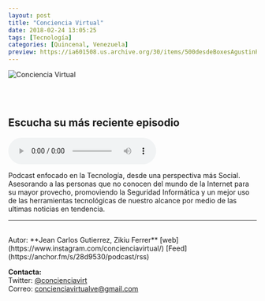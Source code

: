 ```yaml
---
layout: post
title: "Conciencia Virtual"
date: 2018-02-24 13:05:25
tags: [Tecnología]
categories: [Quincenal, Venezuela]
preview: https://ia601508.us.archive.org/30/items/500desdeBoxesAgustinPalmeiro/300concienciaVirtual-ConcienciaVirtual.png
---
```


![Conciencia Virtual](https://ia601508.us.archive.org/30/items/500desdeBoxesAgustinPalmeiro/500concienciaVirtual-ConcienciaVirtual.png)

<br/>
<br/>

## Escucha su más reciente episodio

<!--reproductor-feed=https://anchor.fm/s/28d9530/podcast/rss-->
<!--reproductor-start-->
<audio id="audio" preload="auto" controls="" src="https://anchor.fm/s/28d9530/podcast/play/707204/https%3A%2F%2Fs3-us-west-2.amazonaws.com%2Fanchor-audio-bank%2Fstaging%2F2018-5-8%2F-Ep16-Ciberdelicuentes-se-hace-29d223a2b37fc.m4a"></audio>
<!--reproductor-end-->

Podcast enfocado en la Tecnología, desde una perspectiva más Social. Asesorando a las personas que no conocen del mundo de la Internet para su mayor provecho, promoviendo la Seguridad Informática y un mejor uso de las herramientas tecnológicas de nuestro alcance por medio de las ultimas noticias en tendencia.

_ _ _
<br>
Autor: **Jean Carlos Gutierrez, Zikiu Ferrer**  
[web](https://www.instagram.com/concienciavirtual/)  
[Feed](https://anchor.fm/s/28d9530/podcast/rss)  


**Contacta:**  
Twitter: [@concienciavirt](https://twitter.com/concienciavirt)  
Correo: [concienciavirtualve@gmail.com](mailto:concienciavirtualve@gmail.com)  

